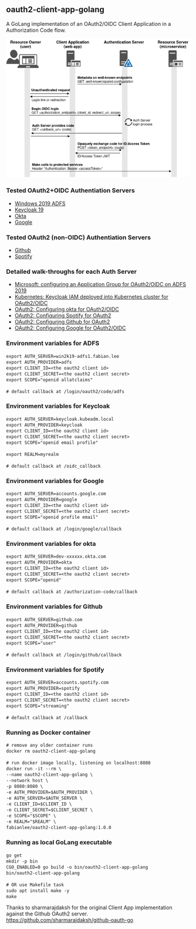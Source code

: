 ##  oauth2-client-app-golang ##

A GoLang implementation of an OAuth2/OIDC Client Application in a Authorization Code flow.

![OAuth2/OIDC Entities](https://github.com/fabianlee/oauth2-client-app-golang/raw/main/diagrams/oauth2-oidc-entities.drawio.png)

### Tested OAuth2+OIDC Authentiation Servers

* [Windows 2019 ADFS](https://fabianlee.org/2022/08/22/microsoft-configuring-an-application-group-for-oauth2-oidc-on-adfs-2019/)
* [Keycloak 19](https://fabianlee.org/2022/09/10/kubernetes-keycloak-iam-deployed-into-kubernetes-cluster-for-oauth2-oidc/)
* [Okta](https://developer.okta.com)
* [Google](https://developers.google.com/identity/protocols/oauth2/openid-connect)

### Tested OAuth2 (non-OIDC) Authentiation Servers

* [Github](https://docs.github.com/en/developers/apps/building-oauth-apps/authorizing-oauth-apps)
* [Spotify](https://developer.spotify.com/documentation/general/guides/authorization/code-flow/)

### Detailed walk-throughs for each Auth Server

* [Microsoft: configuring an Application Group for OAuth2/OIDC on ADFS 2019](https://fabianlee.org/2022/08/22/microsoft-configuring-an-application-group-for-oauth2-oidc-on-adfs-2019/)
* [Kubernetes: Keycloak IAM deployed into Kubernetes cluster for OAuth2/OIDC ](https://fabianlee.org/2022/09/10/kubernetes-keycloak-iam-deployed-into-kubernetes-cluster-for-oauth2-oidc/)
* [OAuth2: Configuring okta for OAuth2/OIDC](https://fabianlee.org/2022/09/12/oauth2-configuring-okta-for-oauth2-oidc/)
* [OAuth2: Configuring Spotify for OAuth2](https://fabianlee.org/2022/09/12/oauth2-configuring-spotify-for-oauth2/)
* [OAuth2: Configuring Github for OAuth2](https://fabianlee.org/2022/09/12/oauth2-configuring-github-for-oauth2/)
* [OAuth2: Configuring Google for OAuth2/OIDC](https://fabianlee.org/2022/09/13/oauth2-configuring-google-for-oauth2-oidc/)


### Environment variables for ADFS

```
export AUTH_SERVER=win2k19-adfs1.fabian.lee
export AUTH_PROVIDER=adfs
export CLIENT_ID=<the oauth2 client id>
export CLIENT_SECRET=<the oauth2 client secret>
export SCOPE="openid allatclaims"

# default callback at /login/oauth2/code/adfs
```

### Environment variables for Keycloak

```
export AUTH_SERVER=keycloak.kubeadm.local
export AUTH_PROVIDER=keycloak
export CLIENT_ID=<the oauth2 client id>
export CLIENT_SECRET=<the oauth2 client secret>
export SCOPE="openid email profile"

export REALM=myrealm

# default callback at /oidc_callback
```


### Environment variables for Google

```
export AUTH_SERVER=accounts.google.com
export AUTH_PROVIDER=google
export CLIENT_ID=<the oauth2 client id>
export CLIENT_SECRET=<the oauth2 client secret>
export SCOPE="openid profile email"

# default callback at /login/google/callback
```

### Environment variables for okta

```
export AUTH_SERVER=dev-xxxxxx.okta.com
export AUTH_PROVIDER=okta
export CLIENT_ID=<the oauth2 client id>
export CLIENT_SECRET=<the oauth2 client secret>
export SCOPE="openid"

# default callback at /authorization-code/callback
```

### Environment variables for Github

```
export AUTH_SERVER=github.com
export AUTH_PROVIDER=github
export CLIENT_ID=<the oauth2 client id>
export CLIENT_SECRET=<the oauth2 client secret>
export SCOPE="user"

# default callback at /login/github/callback
```

### Environment variables for Spotify

```
export AUTH_SERVER=accounts.spotify.com
export AUTH_PROVIDER=spotify
export CLIENT_ID=<the oauth2 client id>
export CLIENT_SECRET=<the oauth2 client secret>
export SCOPE="streaming"

# default callback at /callback
```

### Running as Docker container

```
# remove any older container runs
docker rm oauth2-client-app-golang

# run docker image locally, listening on localhost:8080
docker run -it --rm \
--name oauth2-client-app-golang \
--network host \
-p 8080:8080 \
-e AUTH_PROVIDER=$AUTH_PROVIDER \
-e AUTH_SERVER=$AUTH_SERVER \
-e CLIENT_ID=$CLIENT_ID \
-e CLIENT_SECRET=$CLIENT_SECRET \
-e SCOPE="$SCOPE" \
-e REALM="$REALM" \
fabianlee/oauth2-client-app-golang:1.0.0
```

### Running as local GoLang executable

```
go get
mkdir -p bin
CGO_ENABLED=0 go build -o bin/oauth2-client-app-golang
bin/oauth2-client-app-golang

# OR use Makefile task
sudo apt install make -y
make
```


Thanks to sharmarajdaksh for the original Client App implementation against the Github OAuth2 server.
https://github.com/sharmarajdaksh/github-oauth-go
